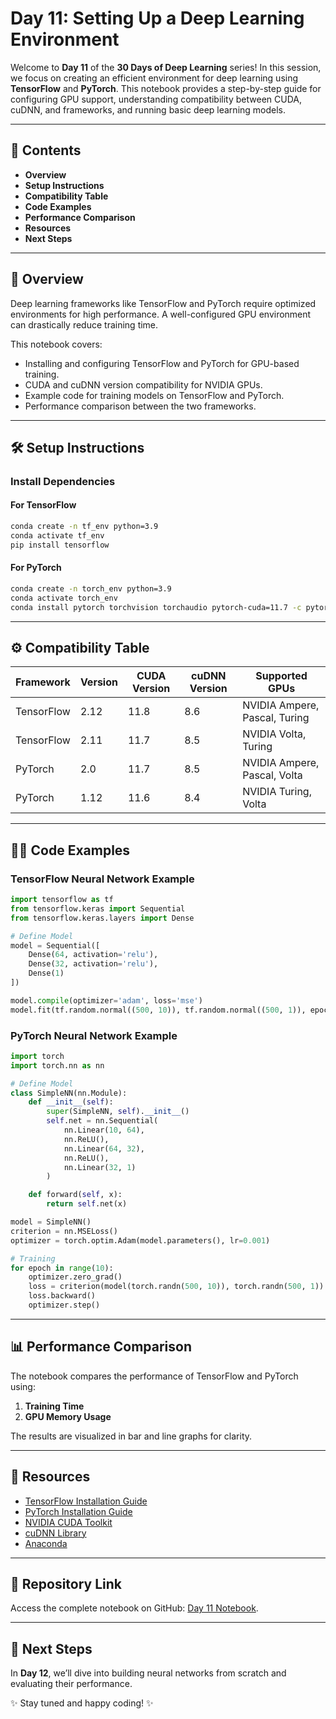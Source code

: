 # Day 11: Setting Up a Deep Learning Environment  

Welcome to **Day 11** of the **30 Days of Deep Learning** series! In this session, we focus on creating an efficient environment for deep learning using **TensorFlow** and **PyTorch**. This notebook provides a step-by-step guide for configuring GPU support, understanding compatibility between CUDA, cuDNN, and frameworks, and running basic deep learning models.  

---

## 📄 Contents  

- **Overview**  
- **Setup Instructions**  
- **Compatibility Table**  
- **Code Examples**  
- **Performance Comparison**  
- **Resources**  
- **Next Steps**  

---

## 🌟 Overview  

Deep learning frameworks like TensorFlow and PyTorch require optimized environments for high performance. A well-configured GPU environment can drastically reduce training time.  

This notebook covers:  
- Installing and configuring TensorFlow and PyTorch for GPU-based training.  
- CUDA and cuDNN version compatibility for NVIDIA GPUs.  
- Example code for training models on TensorFlow and PyTorch.  
- Performance comparison between the two frameworks.  

---

## 🛠️ Setup Instructions   

### Install Dependencies  

#### For TensorFlow  
```bash  
conda create -n tf_env python=3.9  
conda activate tf_env  
pip install tensorflow  
```  

#### For PyTorch  
```bash  
conda create -n torch_env python=3.9  
conda activate torch_env  
conda install pytorch torchvision torchaudio pytorch-cuda=11.7 -c pytorch -c nvidia  
```  

---

## ⚙️ Compatibility Table  

| Framework       | Version  | CUDA Version | cuDNN Version | Supported GPUs               |  
|------------------|----------|--------------|---------------|-----------------------------|  
| TensorFlow       | 2.12     | 11.8         | 8.6           | NVIDIA Ampere, Pascal, Turing |  
| TensorFlow       | 2.11     | 11.7         | 8.5           | NVIDIA Volta, Turing        |  
| PyTorch          | 2.0      | 11.7         | 8.5           | NVIDIA Ampere, Pascal, Volta |  
| PyTorch          | 1.12     | 11.6         | 8.4           | NVIDIA Turing, Volta        |  

---

## 🧑‍💻 Code Examples  

### TensorFlow Neural Network Example  
```python  
import tensorflow as tf  
from tensorflow.keras import Sequential  
from tensorflow.keras.layers import Dense  

# Define Model  
model = Sequential([  
    Dense(64, activation='relu'),  
    Dense(32, activation='relu'),  
    Dense(1)  
])  

model.compile(optimizer='adam', loss='mse')  
model.fit(tf.random.normal((500, 10)), tf.random.normal((500, 1)), epochs=10)  
```  

### PyTorch Neural Network Example  
```python  
import torch  
import torch.nn as nn  

# Define Model  
class SimpleNN(nn.Module):  
    def __init__(self):  
        super(SimpleNN, self).__init__()  
        self.net = nn.Sequential(  
            nn.Linear(10, 64),  
            nn.ReLU(),  
            nn.Linear(64, 32),  
            nn.ReLU(),  
            nn.Linear(32, 1)  
        )  

    def forward(self, x):  
        return self.net(x)  

model = SimpleNN()  
criterion = nn.MSELoss()  
optimizer = torch.optim.Adam(model.parameters(), lr=0.001)  

# Training  
for epoch in range(10):  
    optimizer.zero_grad()  
    loss = criterion(model(torch.randn(500, 10)), torch.randn(500, 1))  
    loss.backward()  
    optimizer.step()  
```  

---

## 📊 Performance Comparison  

The notebook compares the performance of TensorFlow and PyTorch using:  
1. **Training Time**  
2. **GPU Memory Usage**  

The results are visualized in bar and line graphs for clarity.  

---

## 🔗 Resources  

- [TensorFlow Installation Guide](https://www.tensorflow.org/install)  
- [PyTorch Installation Guide](https://pytorch.org/get-started/locally/)  
- [NVIDIA CUDA Toolkit](https://developer.nvidia.com/cuda-toolkit)  
- [cuDNN Library](https://developer.nvidia.com/cudnn)  
- [Anaconda](https://www.anaconda.com/)  

---

## 📂 Repository Link  

Access the complete notebook on GitHub: [Day 11 Notebook](https://github.com/I-Deepanshu/30-Days-Deep-Learning/blob/main/DAY11/DAY11.ipynb).  

---

## 🚀 Next Steps  

In **Day 12**, we’ll dive into building neural networks from scratch and evaluating their performance.  

✨ Stay tuned and happy coding! ✨  
